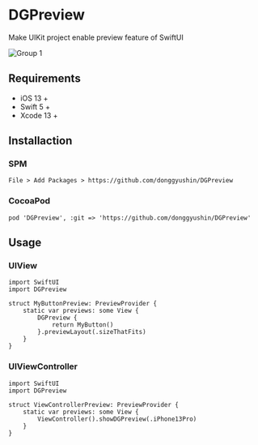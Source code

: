 # DGPreview
Make UIKit project enable preview feature of SwiftUI

![Group 1](https://user-images.githubusercontent.com/34573243/153745535-c3de8c2a-4619-40cb-a4e9-0b21cd4b36a1.png)


## Requirements
- iOS 13 +
- Swift 5 +
- Xcode 13 +

## Installaction

### SPM
```
File > Add Packages > https://github.com/donggyushin/DGPreview
```

### CocoaPod
```
pod 'DGPreview', :git => 'https://github.com/donggyushin/DGPreview'
```

## Usage

### UIView
```
import SwiftUI
import DGPreview

struct MyButtonPreview: PreviewProvider {
    static var previews: some View {
        DGPreview {
            return MyButton()
        }.previewLayout(.sizeThatFits)
    }
}
```

### UIViewController
```
import SwiftUI
import DGPreview

struct ViewControllerPreview: PreviewProvider {
    static var previews: some View {
        ViewController().showDGPreview(.iPhone13Pro)
    }
}
```



